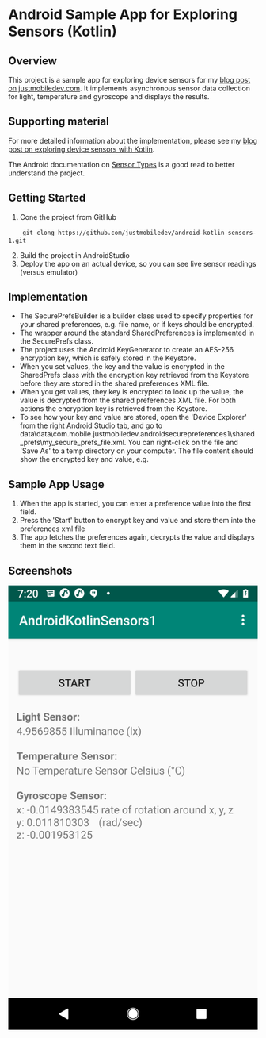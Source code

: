 # Android Sample App for Exploring Sensors (Kotlin)

## Overview
This project is a sample app for exploring device sensors for my [blog post on justmobiledev.com](http://justmobiledev.com/exploring-device-sensors-with-kotlin/).
It implements asynchronous sensor data collection for light, temperature and gyroscope and displays the results.

## Supporting material
For more detailed information about the implementation, please see my [blog post on exploring device sensors with Kotlin](http://justmobiledev.com/exploring-device-sensors-with-kotlin/).

The Android documentation on [Sensor Types](https://source.android.com/devices/sensors/sensor-types) is a good read to better understand the project.

## Getting Started
1. Cone the project from GitHub

```
	git clong https://github.com/justmobiledev/android-kotlin-sensors-1.git
```
2. Build the project in AndroidStudio
3. Deploy the app on an actual device, so you can see live sensor readings (versus emulator)


## Implementation
* The SecurePrefsBuilder is a builder class used to specify properties for your shared preferences, e.g. file name, or if keys should be encrypted.
* The wrapper around the standard SharedPreferences is implemented in the SecurePrefs class.
* The project uses the Android KeyGenerator to create an AES-256 encryption key, which is safely stored in the Keystore.
* When you set values, the key and the value is encrypted in the SharedPrefs class with the encryption key retrieved from the Keystore before they are stored in the shared preferences XML file.
* When you get values, they key is encrypted to look up the value, the value is decrypted from the shared preferences XML file. For both actions the encryption key is retrieved from the Keystore.
* To see how your key and value are stored, open the 'Device Explorer' from the right Android Studio tab, and go to data\data\com.mobile.justmobiledev.androidsecurepreferences1\shared_prefs\my_secure_prefs_file.xml.
You can right-click on the file and 'Save As' to a temp directory on your computer. The file content should show the encrypted key and value, e.g.


## Sample App Usage
1. When the app is started, you can enter a preference value into the first field.
2. Press the 'Start' button to encrypt key and value and store them into the preferences xml file
3. The app fetches the preferences again, decrypts the value and displays them in the second text field.

## Screenshots
![Kotlin Sensors 1](screenshots/android-kotlin-sensors-1.png?raw=true "Kotlin Sensors 1")
